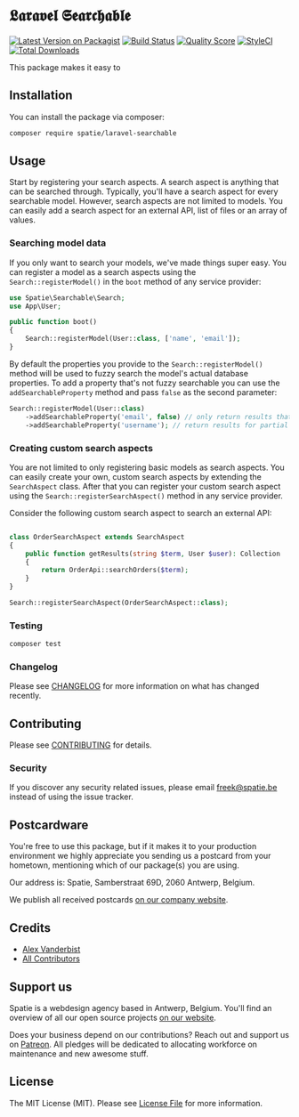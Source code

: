 # 𝕷𝖆𝖗𝖆𝖛𝖊𝖑 𝕾𝖊𝖆𝖗𝖈𝖍𝖆𝖇𝖑𝖊

[![Latest Version on Packagist](https://img.shields.io/packagist/v/spatie/laravel-searchable.svg?style=flat-square)](https://packagist.org/packages/spatie/laravel-searchable)
[![Build Status](https://img.shields.io/travis/spatie/laravel-searchable/master.svg?style=flat-square)](https://travis-ci.org/spatie/laravel-searchable)
[![Quality Score](https://img.shields.io/scrutinizer/g/spatie/laravel-searchable.svg?style=flat-square)](https://scrutinizer-ci.com/g/spatie/laravel-searchable)
[![StyleCI](https://github.styleci.io/repos/160661570/shield?branch=master)](https://github.styleci.io/repos/160661570)
[![Total Downloads](https://img.shields.io/packagist/dt/spatie/laravel-searchable.svg?style=flat-square)](https://packagist.org/packages/spatie/laravel-searchable)

This package makes it easy to 

## Installation

You can install the package via composer:

```bash
composer require spatie/laravel-searchable
```

## Usage

Start by registering your search aspects. A search aspect is anything that can be searched through. Typically, you'll have a search aspect for every searchable model. However, search aspects are not limited to models. You can easily add a search aspect for an external API, list of files or an array of values.

### Searching model data

If you only want to search your models, we've made things super easy. You can register a model as a search aspects using the `Search::registerModel()` in the `boot` method of any service provider:

```php
use Spatie\Searchable\Search;
use App\User;

public function boot()
{
    Search::registerModel(User::class, ['name', 'email']);
}
```

By default the properties you provide to the `Search::registerModel()` method will be used to fuzzy search the model's actual database properties. To add a property that's not fuzzy searchable you can use the `addSearchableProperty` method and pass `false` as the second parameter:

```php
Search::registerModel(User::class)
    ->addSearchableProperty('email', false) // only return results that exactly match the e-mail address
    ->addSearchableProperty('username'); // return results for partial matches on usernames
``` 

### Creating custom search aspects

You are not limited to only registering basic models as search aspects. You can easily create your own, custom search aspects by extending the `SearchAspect` class. After that you can register your custom search aspect using the `Search::registerSearchAspect()` method in any service provider.

Consider the following custom search aspect to search an external API:

```php

class OrderSearchAspect extends SearchAspect
{
    public function getResults(string $term, User $user): Collection
    {
        return OrderApi::searchOrders($term);
    }
}
```

```php
Search::registerSearchAspect(OrderSearchAspect::class);
``` 

### Testing

``` bash
composer test
```

### Changelog

Please see [CHANGELOG](CHANGELOG.md) for more information on what has changed recently.

## Contributing

Please see [CONTRIBUTING](CONTRIBUTING.md) for details.

### Security

If you discover any security related issues, please email freek@spatie.be instead of using the issue tracker.

## Postcardware

You're free to use this package, but if it makes it to your production environment we highly appreciate you sending us a postcard from your hometown, mentioning which of our package(s) you are using.

Our address is: Spatie, Samberstraat 69D, 2060 Antwerp, Belgium.

We publish all received postcards [on our company website](https://spatie.be/en/opensource/postcards).

## Credits

- [Alex Vanderbist](https://github.com/AlexVanderbist)
- [All Contributors](../../contributors)

## Support us

Spatie is a webdesign agency based in Antwerp, Belgium. You'll find an overview of all our open source projects [on our website](https://spatie.be/opensource).

Does your business depend on our contributions? Reach out and support us on [Patreon](https://www.patreon.com/spatie). 
All pledges will be dedicated to allocating workforce on maintenance and new awesome stuff.

## License

The MIT License (MIT). Please see [License File](LICENSE.md) for more information.
